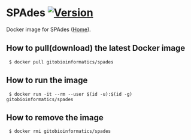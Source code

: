 # SPAdes [![Version](https://img.shields.io/badge/Version-3.13.0-blue.svg)]()

Docker image for SPAdes ([Home][homepage]).

## How to pull(download) the latest Docker image
```
 $ docker pull gitobioinformatics/spades
```

## How to run the image
```
 $ docker run -it --rm --user $(id -u):$(id -g) gitobioinformatics/spades
```

## How to remove the image
```
 $ docker rmi gitobioinformatics/spades
```

[hub]: https://hub.docker.com/r/gitobioinformatics/spades
[quay]: https://quay.io/repository/gitobioinformatics/spades
[homepage]: http://cab.spbu.ru/software/spades

